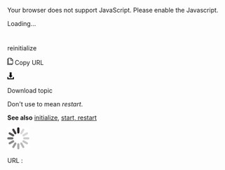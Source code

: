 Your browser does not support JavaScript. Please enable the Javascript.

Loading...

# 

reinitialize

![Copy URL](reinitialize_files/Copy.png)
Copy URL

![Download](reinitialize_files/Download.png)

Download topic

Don't use to mean *restart*. 

**See also** [initialize](https://worldready.cloudapp.net/Styleguide/Read?id=2700&topicid=34933), [start, restart](https://worldready.cloudapp.net/Styleguide/Read?id=2700&topicid=35210)

![In progress](reinitialize_files/activity-large.gif)

URL :
